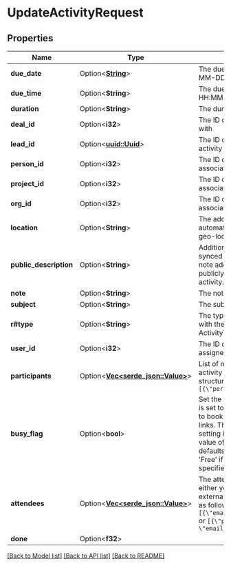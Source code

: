 # UpdateActivityRequest

## Properties

Name | Type | Description | Notes
------------ | ------------- | ------------- | -------------
**due_date** | Option<[**String**](string.md)> | The due date of the activity. Format: YYYY-MM-DD | [optional]
**due_time** | Option<**String**> | The due time of the activity in UTC. Format: HH:MM | [optional]
**duration** | Option<**String**> | The duration of the activity. Format: HH:MM | [optional]
**deal_id** | Option<**i32**> | The ID of the deal this activity is associated with | [optional]
**lead_id** | Option<[**uuid::Uuid**](uuid::Uuid.md)> | The ID of the lead in the UUID format this activity is associated with | [optional]
**person_id** | Option<**i32**> | The ID of the person this activity is associated with | [optional]
**project_id** | Option<**i32**> | The ID of the project this activity is associated with | [optional]
**org_id** | Option<**i32**> | The ID of the organization this activity is associated with | [optional]
**location** | Option<**String**> | The address of the activity. Pipedrive will automatically check if the location matches a geo-location on Google maps. | [optional]
**public_description** | Option<**String**> | Additional details about the activity that is synced to your external calendar. Unlike the note added to the activity, the description is publicly visible to any guests added to the activity. | [optional]
**note** | Option<**String**> | The note of the activity (HTML format) | [optional]
**subject** | Option<**String**> | The subject of the activity | [optional]
**r#type** | Option<**String**> | The type of the activity. This is in correlation with the `key_string` parameter of ActivityTypes. | [optional]
**user_id** | Option<**i32**> | The ID of the user whom the activity is assigned to | [optional]
**participants** | Option<[**Vec<serde_json::Value>**](serde_json::Value.md)> | List of multiple persons (participants) this activity is associated with. It requires a structure as follows: `[{\"person_id\":1,\"primary_flag\":true}]` | [optional]
**busy_flag** | Option<**bool**> | Set the activity as 'Busy' or 'Free'. If the flag is set to `true`, your customers will not be able to book that time slot through any Scheduler links. The flag can also be unset by never setting it or overriding it with `null`. When the value of the flag is unset (`null`), the flag defaults to 'Busy' if it has a time set, and 'Free' if it is an all-day event without specified time. | [optional]
**attendees** | Option<[**Vec<serde_json::Value>**](serde_json::Value.md)> | The attendees of the activity. This can be either your existing Pipedrive contacts or an external email address. It requires a structure as follows: `[{\"email_address\":\"mail@example.org\"}]` or `[{\"person_id\":1, \"email_address\":\"mail@example.org\"}]` | [optional]
**done** | Option<**f32**> |  | [optional]

[[Back to Model list]](../README.md#documentation-for-models) [[Back to API list]](../README.md#documentation-for-api-endpoints) [[Back to README]](../README.md)


